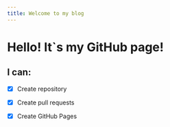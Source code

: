 ```yaml
---
title: Welcome to my blog
---
```


# Hello! It`s my GitHub page! 
## I can:
- [x] Create repository
- [x] Create pull requests
- [x] Create GitHub Pages

